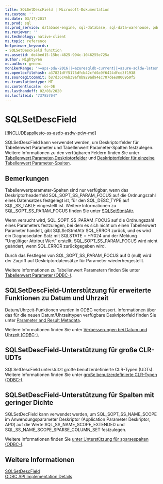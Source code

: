 ```yaml
---
title: SQLSetDescField | Microsoft-Dokumentation
ms.custom: ''
ms.date: 03/17/2017
ms.prod: sql
ms.prod_service: database-engine, sql-database, sql-data-warehouse, pdw
ms.reviewer: ''
ms.technology: native-client
ms.topic: reference
helpviewer_keywords:
- SQLSetDescField function
ms.assetid: de4bed15-15be-4825-994c-1046255e725a
author: MightyPen
ms.author: genemi
monikerRange: '>=aps-pdw-2016||=azuresqldb-current||=azure-sqldw-latest||>=sql-server-2016||=sqlallproducts-allversions||>=sql-server-linux-2017||=azuresqldb-mi-current'
ms.openlocfilehash: a37821dff5176dfcb42cfd0a9f6424dfcc3f1938
ms.sourcegitcommit: b87d36c46b39af8b929ad94ec707dee8800950f5
ms.translationtype: MT
ms.contentlocale: de-DE
ms.lasthandoff: 02/08/2020
ms.locfileid: "73785704"
---
```

# <a name="sqlsetdescfield"></a>SQLSetDescField
[!INCLUDE[appliesto-ss-asdb-asdw-pdw-md](../../includes/appliesto-ss-asdb-asdw-pdw-md.md)]

  SQLSetDescField kann verwendet werden, um Deskriptorfelder für Tabellenwert Parameter und Tabellenwert Parameter-Spalten festzulegen. Weitere Informationen zu den verfügbaren Feldern finden Sie unter [Tabellenwert Parameter-Deskriptorfelder](../../relational-databases/native-client-odbc-table-valued-parameters/table-valued-parameter-descriptor-fields.md) und [Deskriptorfelder für einzelne Tabellenwert Parameter-Spalten](../../relational-databases/native-client-odbc-table-valued-parameters/descriptor-fields-for-table-valued-parameter-constituent-columns.md).  
  
## <a name="remarks"></a>Bemerkungen  
 Tabellenwertparameter-Spalten sind nur verfügbar, wenn das Deskriptorheaderfeld SQL_SOPT_SS_PARAM_FOCUS auf die Ordnungszahl eines Datensatzes festgelegt ist, für den SQL_DESC_TYPE auf SQL_SS_TABLE eingestellt ist. Weitere Informationen zu SQL_SOPT_SS_PARAM_FOCUS finden Sie unter [SQLSetStmtAttr](../../relational-databases/native-client-odbc-api/sqlsetstmtattr.md).  
  
 Wenn versucht wird, SQL_SOPT_SS_PARAM_FOCUS auf die Ordnungszahl eines Parameters festzulegen, bei dem es sich nicht um einen Tabellenwert Parameter handelt, gibt SQLSetStmtAttr SQL_ERROR zurück, und es wird ein Diagnosedaten Satz mit SQLSTATE = HY024 und der Meldung "Ungültiger Attribut Wert" erstellt. SQL_SOPT_SS_PARAM_FOCUS wird nicht geändert, wenn SQL_ERROR zurückgegeben wird.  
  
 Durch das Festlegen von SQL_SOPT_SS_PARAM_FOCUS auf 0 (null) wird der Zugriff auf Deskriptordatensätze für Parameter wiederhergestellt.  
  
 Weitere Informationen zu Tabellenwert Parametern finden Sie unter [Tabellenwert Parameter &#40;ODBC-&#41;](../../relational-databases/native-client-odbc-table-valued-parameters/table-valued-parameters-odbc.md).  
  
## <a name="sqlsetdescfield-support-for-enhanced-date-and-time-features"></a>SQLSetDescField-Unterstützung für erweiterte Funktionen zu Datum und Uhrzeit  
 Datum/Uhrzeit-Funktionen wurden in ODBC verbessert. Informationen über das für die neuen Datum/Uhrzeittypen verfügbare Deskriptorfeld finden Sie unter [Parameter and Result Metadata](../../relational-databases/native-client-odbc-date-time/metadata-parameter-and-result.md).  
  
 Weitere Informationen finden Sie unter [Verbesserungen bei Datum und Uhrzeit &#40;ODBC-&#41;](../../relational-databases/native-client-odbc-date-time/date-and-time-improvements-odbc.md).  
  
## <a name="sqlsetdescfield-support-for-large-clr-udts"></a>SQLSetDescField-Unterstützung für große CLR-UDTs  
 SQLSetDescField unterstützt große benutzerdefinierte CLR-Typen (UDTs). Weitere Informationen finden Sie unter [große benutzerdefinierte CLR-Typen &#40;ODBC-&#41;](../../relational-databases/native-client/odbc/large-clr-user-defined-types-odbc.md).  
  
## <a name="sqlsetdescfield-support-for-sparse-columns"></a>SQLSetDescField-Unterstützung für Spalten mit geringer Dichte  
 SQLSetDecField kann verwendet werden, um SQL_SOPT_SS_NAME_SCOPE im Anwendungsparameter Deskriptor (Application Parameter Deskriptor, APD) auf die Werte SQL_SS_NAME_SCOPE_EXTENDED und SQL_SS_NAME_SCOPE_SPARSE_COLUMN_SET festzulegen.  
  
 Weitere Informationen finden Sie [unter Unterstützung für sparsespalten &#40;ODBC-&#41;](../../relational-databases/native-client/odbc/sparse-columns-support-odbc.md).  
  
## <a name="see-also"></a>Weitere Informationen  
 [SQLSetDescField](https://go.microsoft.com/fwlink/?LinkId=80705)   
 [ODBC API Implementation Details](../../relational-databases/native-client-odbc-api/odbc-api-implementation-details.md)  
  
  
